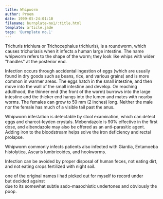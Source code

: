 ```yaml
---
title: Whipworm
author: Proem
date: 1999-05-24:01:10
filename: burnplate-no1/:title.html
template: article.jade
tags: 'Burnplate no.1'
---
```


Trichuris trichiura or Trichocephalus trichiuris), is a roundworm, which causes trichuriasis when it infects a human large intestine. The name whipworm refers to the shape of the worm; they look like whips with wider "handles" at the posterior end.
 
Infection occurs through accidental ingestion of eggs (which are usually found in dry goods such as beans, rice, and various grains) and is more common in warmer areas. The eggs hatch in the small intestine, and then move into the wall of the small intestine and develop. On reaching adulthood, the thinner end (the front of the worm) burrows into the large intestine and the thicker end hangs into the lumen and mates with nearby worms. The females can grow to 50 mm (2 inches) long. Neither the male nor the female has much of a visible tail past the anus.
 
Whipworm infestation is detectable by stool examination, which can detect eggs and charcot-leyden crystals. Mebendazole is 90% effective in the first dose, and albendazole may also be offered as an anti-parasitic agent. Adding iron to the bloodstream helps solve the iron deficiency and rectal prolapse.
 
Whipworm commonly infects patients also infected with Giardia, Entamoeba histolytica, Ascaris lumbricoides, and hookworms.
 
Infection can be avoided by proper disposal of human feces, not eating dirt, and not eating crops fertilized with night soil.
 
one of the original names i had picked out for myself to record under  
but decided against  
due to its somewhat subtle sado-masochistic undertones
and obviously
the poop.
